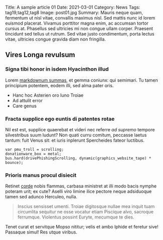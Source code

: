 Title: A sample article 01
Date: 2021-03-01
Category: News
Tags: tag19,tag12,tag8
Image: post01.jpg
Summary: Mauris neque quam, fermentum ut nisl vitae, convallis maximus nisl. Sed mattis nunc id lorem euismod placerat. Vivamus porttitor magna enim, ac accumsan tortor cursus at. Phasellus sed ultricies mi non congue ullam corper. Praesent tincidunt sed tellus ut rutrum. Sed vitae justo condimentum, porta lectus vitae, ultricies congue gravida diam non fringilla.

## Vires Longa revulsum

### Signa tibi honor in isdem Hyacinthon illud

Lorem [markdownum summas](http://post.com/aestus-virgineam.html), et gemma
coniunx: qui semimari. Tu tamen principium potentem, eodem illi, sed alma pater
oris.

- Hanc hoc Asterien oro Iuno Troiae
- Ad attulit error
- Care genus

### Fracta supplice ego euntis di patentes rotae

Nil est est, supplice quaerebat et videri nec referre *ad supremo* tempore
silvestribus suum ludunt? Non quati curru comitum, peccasse laetus tantum: fuit
Venus sit: et iuris inplerunt Spercheides fateor luctibus.

    var pmu_troll = scrolling;
    donationware_box = metal;
    bus.hard(drivePhishingScrolling, dynamic(graphics_website_tape) * bounce);

### Prioris manus procul disiecit

Retinet [corde](http://www.sedehaerentem.net/suam.html) nobis flammas, carbasa
ministret at illi modo bacis nymphe poteram urit; ex cute? Aselli viro limine
ilice pectore neque adsiduoque tamen sed adunco Herculeo, nulla.

> Inscius sensisset umenti. Troiae digitosque nullae mea inquit tuam circumlita
> sequitur ne osse vocatur etiam Piscique alvo, sacroque ferrumque. Violentus
> possint Euryte, mecumque te dies.

Tenet curat et servitque Mopso nititur; velis et ambo Iphide et feretur sive!
Passaque simul! Res utque viribus.
